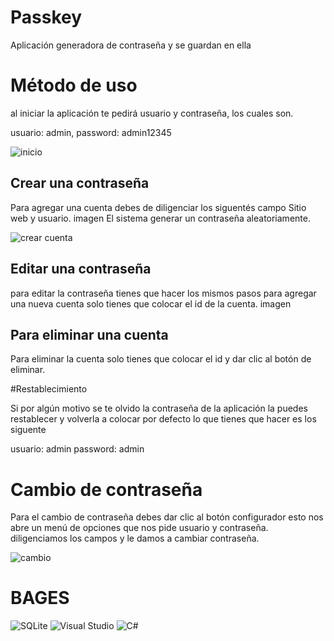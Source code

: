 # Passkey

Aplicación generadora de contraseña y se guardan en ella

# Método de uso

al iniciar la aplicación te pedirá usuario y contraseña, los cuales son.

usuario: admin,
password: admin12345

![inicio](https://firebasestorage.googleapis.com/v0/b/curriculum-vatea.appspot.com/o/passkey%2Flogin.PNG?alt=media&token=6411f6e0-d967-481c-a445-d312f7800e14 "inicio")


##  Crear una contraseña 
Para agregar una cuenta debes de diligenciar los siguentés campo Sitio web y usuario.
imagen
El sistema generar un contraseña aleatoriamente. 

![crear cuenta](https://firebasestorage.googleapis.com/v0/b/curriculum-vatea.appspot.com/o/passkey%2Finicio.PNG?alt=media&token=b5363ea4-da16-4c26-a0dd-b5ebd0103669 "crear cuenta")

## Editar una contraseña
para editar la contraseña tienes que hacer los mismos pasos para agregar una nueva cuenta solo tienes que colocar el id de la cuenta.
imagen


## Para eliminar una cuenta 

Para eliminar la cuenta solo tienes que colocar el id y dar clic al botón de eliminar.

#Restablecimiento

Si por algún motivo se te olvido la contraseña de la aplicación la puedes restablecer y volverla a colocar por defecto lo que tienes que hacer es los siguente

usuario: admin
password: admin



# Cambio de contraseña

Para el cambio de contraseña debes dar clic al botón configurador esto nos abre un menú de opciones que nos pide usuario y contraseña. diligenciamos los campos y le damos a cambiar contraseña.

![cambio](https://firebasestorage.googleapis.com/v0/b/curriculum-vatea.appspot.com/o/passkey%2Fcambio%20contrase%C3%B1a.PNG?alt=media&token=58df5e49-01b6-424f-8029-2e9cf0229aa3 "cambio")

# BAGES

![SQLite](https://img.shields.io/badge/sqlite-%2307405e.svg?style=for-the-badge&logo=sqlite&logoColor=white) ![Visual Studio](https://img.shields.io/badge/Visual%20Studio-5C2D91.svg?style=for-the-badge&logo=visual-studio&logoColor=white) ![C#](https://img.shields.io/badge/c%23-%23239120.svg?style=for-the-badge&logo=c-sharp&logoColor=white)
